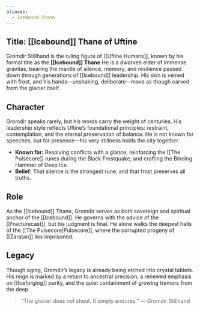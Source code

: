 ```yaml
---
aliases:
  - Icebound Thane
---
```

## Title: [[Icebound]] Thane of Uftine

Gromdir Stillhand is the ruling figure of [[Uftine Humans]], known by his formal title as the **[[Icebound]] Thane** He is a dwarven elder of immense gravitas, bearing the mantle of silence, memory, and resilience passed down through generations of [[Icebound]] leadership. His skin is veined with frost, and his hands—unshaking, deliberate—move as though carved from the glacier itself.

## Character
Gromdir speaks rarely, but his words carry the weight of centuries. His leadership style reflects Uftine’s foundational principles: restraint, contemplation, and the eternal preservation of balance. He is not known for speeches, but for presence—his very stillness holds the city together.

- **Known for:** Resolving conflicts with a glance, reinforcing the [[The Pulsecore]] runes during the Black Frostquake, and crafting the Binding Hammer of Deep Ice.
- **Belief:** That silence is the strongest rune, and that frost preserves all truths.

## Role
As the [[Icebound]] Thane, Gromdir serves as both sovereign and spiritual anchor of the [[Icebound]]. He governs with the advice of the [[Fracturecast]], but his judgment is final. He alone walks the deepest halls of the [[The Pulsecore|Pulsecore]], where the corrupted progeny of [[Zaratan]] lies imprisoned.

## Legacy
Though aging, Gromdir’s legacy is already being etched into crystal tablets. His reign is marked by a return to ancestral precision, a renewed emphasis on [[Iceforging]] purity, and the quiet containment of growing tremors from the deep.

> “The glacier does not shout. It simply endures.” — Gromdir Stillhand